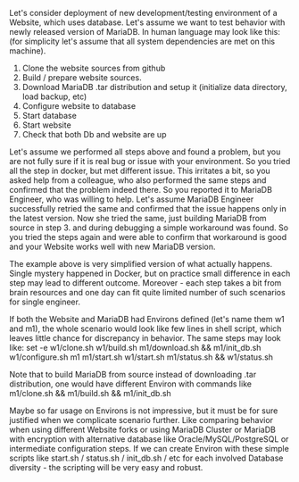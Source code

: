 Let's consider deployment of new development/testing environment of a Website, which uses database. Let's assume we want to test behavior with newly released version of MariaDB.
In human language may look like this: (for simplicity let's assume that all system dependencies are met on this machine).

1. Clone the website sources from github
2. Build / prepare website sources.
3. Download MariaDB .tar distribution and setup it (initialize data directory, load backup, etc)
4. Configure website to database
5. Start database
6. Start website
7. Check that both Db and website are up

Let's assume we performed all steps above and found a problem, but you are not fully sure if it is real bug or issue with your environment. So you tried all the step in docker, but met different issue. This irritates a bit, so you asked help from a colleague, who also performed the same steps and confirmed that the problem indeed there. So you reported it to MariaDB Engineer, who was willing to help. Let's assume MariaDB Engineer successfully retried the same and confirmed that the issue happens only in the latest version. Now she tried the same, just building MariaDB from source in step 3. and during debugging a simple workaround was found. So you tried the steps again and were able to confirm that workaround is good and your Website works well with new MariaDB version.

The example above is very simplified version of what actually happens. Single mystery happened in Docker, but on practice small difference in each step may lead to different outcome. Moreover - each step takes a bit from brain resources and one day can fit quite limited number of such scenarios for single engineer.

If both the Website and MariaDB had Environs defined (let's name them w1 and m1), the whole scenario would look like few lines in shell script, which leaves little chance for discrepancy in behavior. The same steps may look like:
set -e
w1/clone.sh
w1/build.sh
m1/download.sh && m1/init_db.sh
w1/configure.sh m1
m1/start.sh
w1/start.sh
m1/status.sh && w1/status.sh

Note that to build MariaDB from source instead of downloading .tar distribution, one would have different Environ with commands like m1/clone.sh && m1/build.sh && m1/init_db.sh

Maybe so far usage on Environs is not impressive, but it must be for sure justified when we complicate scenario further. Like comparing behavior when using different Website forks or using MariaDB Cluster or MariaDB with encryption with alternative database like Oracle/MySQL/PostgreSQL or intermediate configuration steps. If we can create Environ with these simple scripts like start.sh / status.sh / init_db.sh / etc for each involved Database diversity - the scripting will be very easy and robust.
